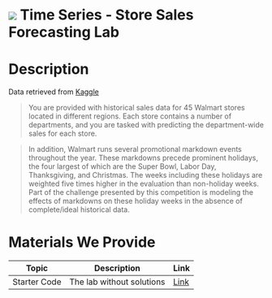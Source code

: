 # ![](https://ga-dash.s3.amazonaws.com/production/assets/logo-9f88ae6c9c3871690e33280fcf557f33.png) Time Series - Store Sales Forecasting Lab

# Description
Data retrieved from [Kaggle](https://www.kaggle.com/c/walmart-recruiting-store-sales-forecasting/data)

> You are provided with historical sales data for 45 Walmart stores located in different regions. Each store contains a number of departments, and you are tasked with predicting the department-wide sales for each store.

> In addition, Walmart runs several promotional markdown events throughout the year. These markdowns precede prominent holidays, the four largest of which are the Super Bowl, Labor Day, Thanksgiving, and Christmas. The weeks including these holidays are weighted five times higher in the evaluation than non-holiday weeks. Part of the challenge presented by this competition is modeling the effects of markdowns on these holiday weeks in the absence of complete/ideal historical data.

# Materials We Provide

| Topic | Description | Link |
| --- | --- | --- |
| Starter Code | The lab without solutions | [Link](./starter-code.ipynb)

